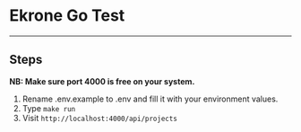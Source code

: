 # Ekrone Go Test
---

## Steps
**NB: Make sure port 4000 is free on your system.**
1. Rename .env.example to .env and fill it with your environment values.
2. Type `make run` 
3. Visit `http://localhost:4000/api/projects`